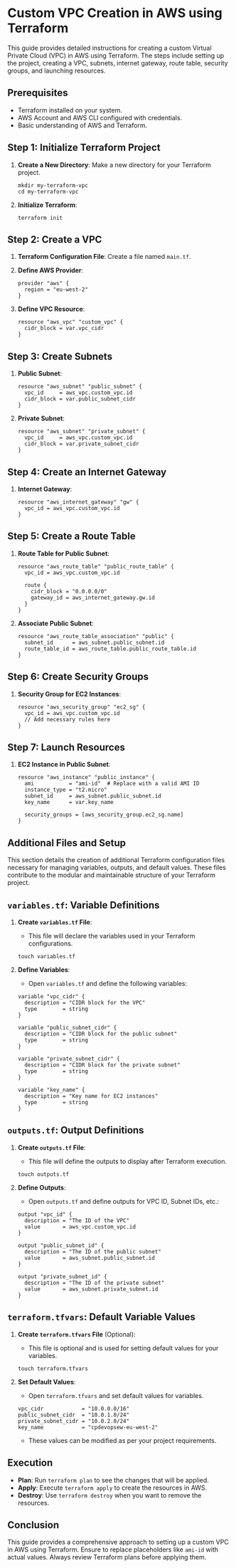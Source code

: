 # Custom VPC Creation in AWS using Terraform

This guide provides detailed instructions for creating a custom Virtual Private Cloud (VPC) in AWS using Terraform. The steps include setting up the project, creating a VPC, subnets, internet gateway, route table, security groups, and launching resources.

## Prerequisites

- Terraform installed on your system.
- AWS Account and AWS CLI configured with credentials.
- Basic understanding of AWS and Terraform.

## Step 1: Initialize Terraform Project

1. **Create a New Directory**: Make a new directory for your Terraform project.

   ```shell
   mkdir my-terraform-vpc
   cd my-terraform-vpc
   ```

2. **Initialize Terraform**:

   ```shell
   terraform init
   ```

## Step 2: Create a VPC

1. **Terraform Configuration File**: Create a file named `main.tf`.
2. **Define AWS Provider**:

   ```hcl
   provider "aws" {
     region = "eu-west-2"
   }
   ```

3. **Define VPC Resource**:

   ```hcl
   resource "aws_vpc" "custom_vpc" {
     cidr_block = var.vpc_cidr
   }
   ```

## Step 3: Create Subnets

1. **Public Subnet**:

   ```hcl
   resource "aws_subnet" "public_subnet" {
     vpc_id     = aws_vpc.custom_vpc.id
     cidr_block = var.public_subnet_cidr
   }
   ```

2. **Private Subnet**:

   ```hcl
   resource "aws_subnet" "private_subnet" {
     vpc_id     = aws_vpc.custom_vpc.id
     cidr_block = var.private_subnet_cidr
   }
   ```

## Step 4: Create an Internet Gateway

1. **Internet Gateway**:

   ```hcl
   resource "aws_internet_gateway" "gw" {
     vpc_id = aws_vpc.custom_vpc.id
   }
   ```

## Step 5: Create a Route Table

1. **Route Table for Public Subnet**:

   ```hcl
   resource "aws_route_table" "public_route_table" {
     vpc_id = aws_vpc.custom_vpc.id

     route {
       cidr_block = "0.0.0.0/0"
       gateway_id = aws_internet_gateway.gw.id
     }
   }
   ```

2. **Associate Public Subnet**:

   ```hcl
   resource "aws_route_table_association" "public" {
     subnet_id      = aws_subnet.public_subnet.id
     route_table_id = aws_route_table.public_route_table.id
   }
   ```

## Step 6: Create Security Groups

1. **Security Group for EC2 Instances**:

   ```hcl
   resource "aws_security_group" "ec2_sg" {
     vpc_id = aws_vpc.custom_vpc.id
     // Add necessary rules here
   }
   ```

## Step 7: Launch Resources

1. **EC2 Instance in Public Subnet**:

   ```hcl
   resource "aws_instance" "public_instance" {
     ami           = "ami-id"  # Replace with a valid AMI ID
     instance_type = "t2.micro"
     subnet_id     = aws_subnet.public_subnet.id
     key_name      = var.key_name

     security_groups = [aws_security_group.ec2_sg.name]
   }
   ```

## Additional Files and Setup

This section details the creation of additional Terraform configuration files necessary for managing variables, outputs, and default values. These files contribute to the modular and maintainable structure of your Terraform project.

## `variables.tf`: Variable Definitions

1. **Create `variables.tf` File**:

   - This file will declare the variables used in your Terraform configurations.

   ```shell
   touch variables.tf
   ```

2. **Define Variables**:

   - Open `variables.tf` and define the following variables:

   ```hcl
   variable "vpc_cidr" {
     description = "CIDR block for the VPC"
     type        = string
   }

   variable "public_subnet_cidr" {
     description = "CIDR block for the public subnet"
     type        = string
   }

   variable "private_subnet_cidr" {
     description = "CIDR block for the private subnet"
     type        = string
   }

   variable "key_name" {
     description = "Key name for EC2 instances"
     type        = string
   }
   ```

## `outputs.tf`: Output Definitions

1. **Create `outputs.tf` File**:

   - This file will define the outputs to display after Terraform execution.

   ```shell
   touch outputs.tf
   ```

2. **Define Outputs**:

   - Open `outputs.tf` and define outputs for VPC ID, Subnet IDs, etc.:

   ```hcl
   output "vpc_id" {
     description = "The ID of the VPC"
     value       = aws_vpc.custom_vpc.id
   }

   output "public_subnet_id" {
     description = "The ID of the public subnet"
     value       = aws_subnet.public_subnet.id
   }

   output "private_subnet_id" {
     description = "The ID of the private subnet"
     value       = aws_subnet.private_subnet.id
   }
   ```

## `terraform.tfvars`: Default Variable Values

1. **Create `terraform.tfvars` File** (Optional):

   - This file is optional and is used for setting default values for your variables.

   ```shell
   touch terraform.tfvars
   ```

2. **Set Default Values**:

   - Open `terraform.tfvars` and set default values for variables.

   ```hcl
   vpc_cidr            = "10.0.0.0/16"
   public_subnet_cidr  = "10.0.1.0/24"
   private_subnet_cidr = "10.0.2.0/24"
   key_name            = "cpdevopsew-eu-west-2"
   ```

   - These values can be modified as per your project requirements.

## Execution

- **Plan**: Run `terraform plan` to see the changes that will be applied.
- **Apply**: Execute `terraform apply` to create the resources in AWS.
- **Destroy**: Use `terraform destroy` when you want to remove the resources.

## Conclusion

This guide provides a comprehensive approach to setting up a custom VPC in AWS using Terraform. Ensure to replace placeholders like `ami-id` with actual values. Always review Terraform plans before applying them.

